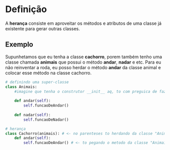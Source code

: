 
# Definição
A **herança** consiste em aproveitar os métodos e atributos de uma classe já existente para gerar outras classes.

## Exemplo
Supunhetamos que eu tenha a classe **cachorro**, porem também tenho uma classe chamada **animais** que possui o método **andar**, **nadar** e etc. Para eu não reinventar a roda, eu posso herdar o método **andar** da classe animal e colocar esse método na classe cachorro.

```python
# definindo uma super-classe
class Animais:
	#imagine que tenha o construtor __init__ aq, to com preguica de fazer
	
    def andar(self):
	    self.funcaoDeAndar()
	    
	def nadar(self):
		self.funcaoDeNadar()

# herança
class Cachorro(animais): # <- no parenteses to herdando da classe "Animais"
    def andar(self):
	    self.funcaoDeAndar() # <- to pegando o metodo da classe "Animais"
```